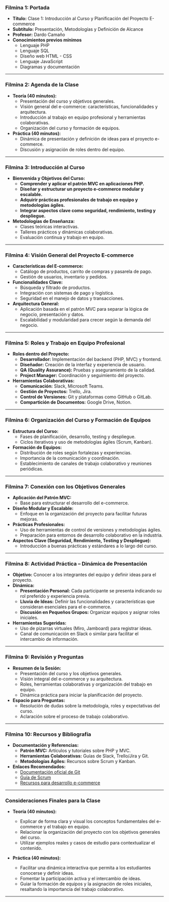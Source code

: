 ### Filmina 1: Portada
- **Título:** Clase 1: Introducción al Curso y Planificación del Proyecto E-commerce
- **Subtítulo:** Presentación, Metodologías y Definición de Alcance
- **Profesor:** Dardo Camaño
- **Conocimientos previos mínimos**
  - Lenguaje PHP 
  - Lenguaje SQL
  - Diseño web HTML - CSS
  - Lenguaje JavaScript
  - Diagramas y documentación

---

### Filmina 2: Agenda de la Clase
- **Teoría (40 minutos):**
  - Presentación del curso y objetivos generales.
  - Visión general del e-commerce: características, funcionalidades y arquitectura.
  - Introducción al trabajo en equipo profesional y herramientas colaborativas.
  - Organización del curso y formación de equipos.
- **Práctica (40 minutos):**
  - Dinámica de presentación y definición de ideas para el proyecto e-commerce.
  - Discusión y asignación de roles dentro del equipo.

---

### Filmina 3: Introducción al Curso
- **Bienvenida y Objetivos del Curso:**
  - **Comprender y aplicar el patrón MVC en aplicaciones PHP.**
  - **Diseñar y estructurar un proyecto e-commerce modular y escalable.**
  - **Adquirir prácticas profesionales de trabajo en equipo y metodologías ágiles.**
  - **Integrar aspectos clave como seguridad, rendimiento, testing y despliegue.**
- **Metodologías de Enseñanza:**
  - Clases teóricas interactivas.
  - Talleres prácticos y dinámicas colaborativas.
  - Evaluación continua y trabajo en equipo.

---

### Filmina 4: Visión General del Proyecto E-commerce
- **Características del E-commerce:**
  - Catálogo de productos, carrito de compras y pasarela de pago.
  - Gestión de usuarios, inventario y pedidos.
- **Funcionalidades Clave:**
  - Búsqueda y filtrado de productos.
  - Integración con sistemas de pago y logística.
  - Seguridad en el manejo de datos y transacciones.
- **Arquitectura General:**
  - Aplicación basada en el patrón MVC para separar la lógica de negocio, presentación y datos.
  - Escalabilidad y modularidad para crecer según la demanda del negocio.

---

### Filmina 5: Roles y Trabajo en Equipo Profesional
- **Roles dentro del Proyecto:**
  - **Desarrollador:** Implementación del backend (PHP, MVC) y frontend.
  - **Diseñador:** Creación de la interfaz y experiencia de usuario.
  - **QA (Quality Assurance):** Pruebas y aseguramiento de la calidad.
  - **Project Manager:** Coordinación y seguimiento del proyecto.
- **Herramientas Colaborativas:**
  - **Comunicación:** Slack, Microsoft Teams.
  - **Gestión de Proyectos:** Trello, Jira.
  - **Control de Versiones:** Git y plataformas como GitHub o GitLab.
  - **Compartición de Documentos:** Google Drive, Notion.

---

### Filmina 6: Organización del Curso y Formación de Equipos
- **Estructura del Curso:**
  - Fases de planificación, desarrollo, testing y despliegue.
  - Ciclos iterativos y uso de metodologías ágiles (Scrum, Kanban).
- **Formación de Equipos:**
  - Distribución de roles según fortalezas y experiencias.
  - Importancia de la comunicación y coordinación.
  - Establecimiento de canales de trabajo colaborativo y reuniones periódicas.

---

### Filmina 7: Conexión con los Objetivos Generales
- **Aplicación del Patrón MVC:**
  - Base para estructurar el desarrollo del e-commerce.
- **Diseño Modular y Escalable:**
  - Enfoque en la organización del proyecto para facilitar futuras mejoras.
- **Prácticas Profesionales:**
  - Uso de herramientas de control de versiones y metodologías ágiles.
  - Preparación para entornos de desarrollo colaborativo en la industria.
- **Aspectos Clave (Seguridad, Rendimiento, Testing y Despliegue):**
  - Introducción a buenas prácticas y estándares a lo largo del curso.

---

### Filmina 8: Actividad Práctica – Dinámica de Presentación
- **Objetivo:** Conocer a los integrantes del equipo y definir ideas para el proyecto.
- **Dinámica:**
  - **Presentación Personal:** Cada participante se presenta indicando su rol preferido y experiencia previa.
  - **Lluvia de Ideas:** Definir las funcionalidades y características que consideran esenciales para el e-commerce.
  - **Discusión en Pequeños Grupos:** Organizar equipos y asignar roles iniciales.
- **Herramientas Sugeridas:**  
  - Uso de pizarras virtuales (Miro, Jamboard) para registrar ideas.
  - Canal de comunicación en Slack o similar para facilitar el intercambio de información.

---

### Filmina 9: Revisión y Preguntas
- **Resumen de la Sesión:**
  - Presentación del curso y los objetivos generales.
  - Visión integral del e-commerce y su arquitectura.
  - Roles, herramientas colaborativas y organización del trabajo en equipo.
  - Dinámica práctica para iniciar la planificación del proyecto.
- **Espacio para Preguntas:**
  - Resolución de dudas sobre la metodología, roles y expectativas del curso.
  - Aclaración sobre el proceso de trabajo colaborativo.

---

### Filmina 10: Recursos y Bibliografía
- **Documentación y Referencias:**
  - **Patrón MVC:** Artículos y tutoriales sobre PHP y MVC.
  - **Herramientas Colaborativas:** Guías de Slack, Trello/Jira y Git.
  - **Metodologías Ágiles:** Recursos sobre Scrum y Kanban.
- **Enlaces Recomendados:**
  - [Documentación oficial de Git](https://git-scm.com/doc)
  - [Guía de Scrum](https://www.scrum.org/resources/what-is-scrum)
  - [Recursos para desarrollo e-commerce](https://www.smashingmagazine.com)

---

### Consideraciones Finales para la Clase

- **Teoría (40 minutos):**
  - Explicar de forma clara y visual los conceptos fundamentales del e-commerce y el trabajo en equipo.
  - Relacionar la organización del proyecto con los objetivos generales del curso.
  - Utilizar ejemplos reales y casos de estudio para contextualizar el contenido.

- **Práctica (40 minutos):**
  - Facilitar una dinámica interactiva que permita a los estudiantes conocerse y definir ideas.
  - Fomentar la participación activa y el intercambio de ideas.
  - Guiar la formación de equipos y la asignación de roles iniciales, resaltando la importancia del trabajo colaborativo.

---
